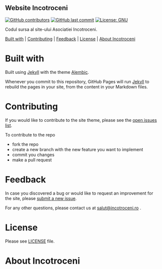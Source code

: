 ## Website Incotroceni

[![GitHub contributors](https://img.shields.io/github/contributors/incotroceni/incotroceni.github.io.svg?style=for-the-badge)](https://github.com/incotroceni/incotroceni.github.io/graphs/contributors) [![GitHub last commit](https://img.shields.io/github/last-commit/incotroceni/incotroceni.github.io.svg?style=for-the-badge)](https://github.com/incotroceni/incotroceni.github.io/commits/master) [![License: GNU](https://img.shields.io/badge/license-GNU-brightgreen.svg?style=for-the-badge)](https://opensource.org/licenses/gpl-license)

Codul sursa al site-ului Asociatiei Incotroceni.

[Built with](#built-with) | [Contributing](#contributing) | [Feedback](#feedback) | [License](#license) | [About Incotroceni](#about-incotroceni)

# Built with

Built using [Jekyll](https://jekyllrb.com/) with the theme [Alembic](https://github.com/daviddarnes/alembic).

Whenever you commit to this repository, GitHub Pages will run [Jekyll](https://jekyllrb.com/) to rebuild the pages in your site, from the content in your Markdown files.

# Contributing

If you would like to contribute to the site theme, please see the [open issues list](https://github.com/incotroceni/incotroceni.github.io/issues).

To contribute to the repo

- fork the repo
- create a new branch with the new feature you want to implement
- commit you changes
- make a pull request

# Feedback

In case you discovered a bug or would like to request an improvement for the site, please [submit a new issue](https://github.com/incotroceni/incotroceni.github.io/issues/new).

For any other questions, please contact us at salut@incotroceni.ro .

# License

Please see [LICENSE](LICENSE) file.

# About Incotroceni


